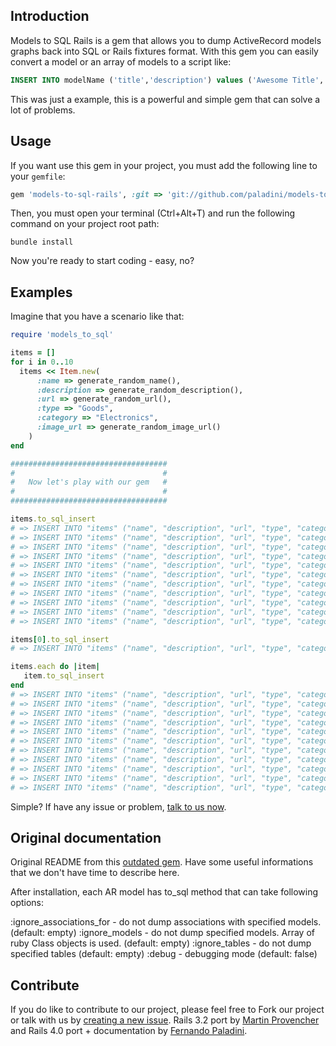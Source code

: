 Introduction
---------------
Models to SQL Rails is a gem that allows you to dump ActiveRecord models graphs back into SQL or Rails fixtures format. With this gem you can easily convert a model or an array of models to a script like:
```sql
INSERT INTO modelName ('title','description') values ('Awesome Title', 'Wow, amaze description, much doge.');
```
This was just a example, this is a powerful and simple gem that can solve a lot of problems.

Usage
---------------
If you want use this gem in your project, you must add the following line to your `gemfile`:
```ruby
gem 'models-to-sql-rails', :git => 'git://github.com/paladini/models-to-sql-rails.git'
```
Then, you must open your terminal (Ctrl+Alt+T) and run the following command on your project root path:
```shell
bundle install
```
Now you're ready to start coding - easy, no?

Examples
--------------

Imagine that you have a scenario like that:

```ruby
require 'models_to_sql'

items = []
for i in 0..10
  items << Item.new(
      :name => generate_random_name(), 
      :description => generate_random_description(),
      :url => generate_random_url(),
      :type => "Goods",
      :category => "Electronics",
      :image_url => generate_random_image_url()
    )
end

###################################
#                                 #
#   Now let's play with our gem   #
#                                 #
###################################

items.to_sql_insert
# => INSERT INTO "items" ("name", "description", "url", "type", "category", "image_url") VALUES('UKlRBjdsyzLtjCL', 'GWpDhkVtkUHkazW', 'CGeCMJjTQGPFUbc', 'Goods', 'Electronics', 'kQWPeRytZAedVnF');
# => INSERT INTO "items" ("name", "description", "url", "type", "category", "image_url") VALUES('UbOwdYzzFAKckNF', 'nlrMddCWRkYznBH', 'HOdGfDQBHmxSvSW', 'Goods', 'Electronics', 'PtWCKyhxrMFZVJd');
# => INSERT INTO "items" ("name", "description", "url", "type", "category", "image_url") VALUES('NvQEUPVgKrPPaQh', 'uTPhqUvVTClimXA', 'HcTtNNoDjncnAIN', 'Goods', 'Electronics', 'LvtpaxTlLWblyar');
# => INSERT INTO "items" ("name", "description", "url", "type", "category", "image_url") VALUES('GXSujkenwzvUqcS', 'QRjnvJROfZVSVEj', 'JoGNZMrjmUFlqVM', 'Goods', 'Electronics', 'yVJxiNEWFhQJbKv');
# => INSERT INTO "items" ("name", "description", "url", "type", "category", "image_url") VALUES('gtJRWGAFOAvPzMa', 'TOFcwXlFxlLroTo', 'IlNmsRvShgbYace', 'Goods', 'Electronics', 'yLIBqYQjVIBeRcB');
# => INSERT INTO "items" ("name", "description", "url", "type", "category", "image_url") VALUES('dUMiXZOzASvMyAv', 'nNuTUCjRsxNNoUU', 'qumOEoEpwGrJcjA', 'Goods', 'Electronics', 'PwbjaGayRZdwlKv');
# => INSERT INTO "items" ("name", "description", "url", "type", "category", "image_url") VALUES('heuqrYERTtdUfgS', 'ZYckUtadljKbTBA', 'iFwqJYbqYYgEJNv', 'Goods', 'Electronics', 'BHHOXSFORpDsZBU');
# => INSERT INTO "items" ("name", "description", "url", "type", "category", "image_url") VALUES('jFjywdyxTWrWrvC', 'MaJfdgHSENuHkrW', 'hnRJJwsSKHYCnvo', 'Goods', 'Electronics', 'fkKuTpgmvCYEzOK');
# => INSERT INTO "items" ("name", "description", "url", "type", "category", "image_url") VALUES('JOIlNUFUVcMtQrP', 'PjLMkYvyFYGlRlr', 'MHucPxQxylqLQia', 'Goods', 'Electronics', 'quWbZUHSXwLvClY');
# => INSERT INTO "items" ("name", "description", "url", "type", "category", "image_url") VALUES('UxtBOSKroxWtShX', 'ORVtVgfCTonQIZH', 'SjWgwuZBxLLHKCe', 'Goods', 'Electronics', 'drOiSxLZAkFtbCW');
# => INSERT INTO "items" ("name", "description", "url", "type", "category", "image_url") VALUES('juAiBiHnFybnjlL', 'ouDFQXnSkRIMQaR', 'hgifUygkuXAWPLp', 'Goods', 'Electronics', 'dKVCzaOCJwmxIim');

items[0].to_sql_insert
# => INSERT INTO "items" ("name", "description", "url", "type", "category", "image_url") VALUES('UKlRBjdsyzLtjCL', 'GWpDhkVtkUHkazW', 'CGeCMJjTQGPFUbc', 'Goods', 'Electronics', 'kQWPeRytZAedVnF');

items.each do |item|
   item.to_sql_insert
end
# => INSERT INTO "items" ("name", "description", "url", "type", "category", "image_url") VALUES('UKlRBjdsyzLtjCL', 'GWpDhkVtkUHkazW', 'CGeCMJjTQGPFUbc', 'Goods', 'Electronics', 'kQWPeRytZAedVnF');
# => INSERT INTO "items" ("name", "description", "url", "type", "category", "image_url") VALUES('UbOwdYzzFAKckNF', 'nlrMddCWRkYznBH', 'HOdGfDQBHmxSvSW', 'Goods', 'Electronics', 'PtWCKyhxrMFZVJd');
# => INSERT INTO "items" ("name", "description", "url", "type", "category", "image_url") VALUES('NvQEUPVgKrPPaQh', 'uTPhqUvVTClimXA', 'HcTtNNoDjncnAIN', 'Goods', 'Electronics', 'LvtpaxTlLWblyar');
# => INSERT INTO "items" ("name", "description", "url", "type", "category", "image_url") VALUES('GXSujkenwzvUqcS', 'QRjnvJROfZVSVEj', 'JoGNZMrjmUFlqVM', 'Goods', 'Electronics', 'yVJxiNEWFhQJbKv');
# => INSERT INTO "items" ("name", "description", "url", "type", "category", "image_url") VALUES('gtJRWGAFOAvPzMa', 'TOFcwXlFxlLroTo', 'IlNmsRvShgbYace', 'Goods', 'Electronics', 'yLIBqYQjVIBeRcB');
# => INSERT INTO "items" ("name", "description", "url", "type", "category", "image_url") VALUES('dUMiXZOzASvMyAv', 'nNuTUCjRsxNNoUU', 'qumOEoEpwGrJcjA', 'Goods', 'Electronics', 'PwbjaGayRZdwlKv');
# => INSERT INTO "items" ("name", "description", "url", "type", "category", "image_url") VALUES('heuqrYERTtdUfgS', 'ZYckUtadljKbTBA', 'iFwqJYbqYYgEJNv', 'Goods', 'Electronics', 'BHHOXSFORpDsZBU');
# => INSERT INTO "items" ("name", "description", "url", "type", "category", "image_url") VALUES('jFjywdyxTWrWrvC', 'MaJfdgHSENuHkrW', 'hnRJJwsSKHYCnvo', 'Goods', 'Electronics', 'fkKuTpgmvCYEzOK');
# => INSERT INTO "items" ("name", "description", "url", "type", "category", "image_url") VALUES('JOIlNUFUVcMtQrP', 'PjLMkYvyFYGlRlr', 'MHucPxQxylqLQia', 'Goods', 'Electronics', 'quWbZUHSXwLvClY');
# => INSERT INTO "items" ("name", "description", "url", "type", "category", "image_url") VALUES('UxtBOSKroxWtShX', 'ORVtVgfCTonQIZH', 'SjWgwuZBxLLHKCe', 'Goods', 'Electronics', 'drOiSxLZAkFtbCW');
# => INSERT INTO "items" ("name", "description", "url", "type", "category", "image_url") VALUES('juAiBiHnFybnjlL', 'ouDFQXnSkRIMQaR', 'hgifUygkuXAWPLp', 'Goods', 'Electronics', 'dKVCzaOCJwmxIim');

```

Simple? If have any issue or problem, [talk to us now](https://github.com/vivrass/models-to-sql/issues).

Original documentation
--------------

Original README from this [outdated gem](https://github.com/dsabanin/models-to-sql-rails-plugin). Have some useful informations that we don't have time to describe here.

After installation, each AR model has to_sql method that can take following options:

  :ignore_associations_for - do not dump associations with specified models. (default: empty)
  :ignore_models - do not dump specified models. Array of ruby Class objects is used. (default: empty)
  :ignore_tables - do not dump specified tables (default: empty)
  :debug - debugging mode (default: false)
  
  
Contribute
-------------

If you do like to contribute to our project, please feel free to Fork our project or talk with us by [creating a new issue](https://github.com/vivrass/models-to-sql/issues/new). Rails 3.2 port by [Martin Provencher](https://github.com/vivrass) and Rails 4.0 port + documentation by [Fernando Paladini](https://github.com/paladini).

